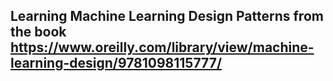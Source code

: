 ## Learning Machine Learning Design Patterns from the  book <https://www.oreilly.com/library/view/machine-learning-design/9781098115777/>
